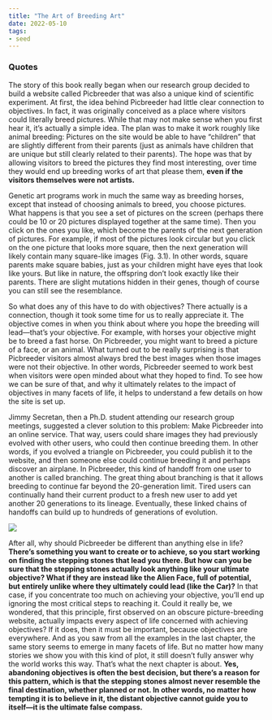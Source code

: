 ```yaml
---
title: "The Art of Breeding Art"
date: 2022-05-10
tags:
- seed
---
```


### Quotes
The story of this book really began when our research group decided to build a website called Picbreeder that was also a unique kind of scientific experiment. At first, the idea behind Picbreeder had little clear connection to objectives. In fact, it was originally conceived as a place where visitors could literally breed pictures. While that may not make sense when you first hear it, it’s actually a simple idea. The plan was to make it work roughly like animal breeding: Pictures on the site would be able to have “children” that are slightly different from their parents (just as animals have children that are unique but still clearly related to their parents). The hope was that by allowing visitors to breed the pictures they find most interesting, over time they would end up breeding works of art that please them, **even if the visitors themselves were not artists.**

Genetic art programs work in much the same way as breeding horses, except that instead of choosing animals to breed, you choose pictures. What happens is that you see a set of pictures on the screen (perhaps there could be 10 or 20 pictures displayed together at the same time). Then you click on the ones you like, which become the parents of the next generation of pictures. For example, if most of the pictures look circular but you click on the one picture that looks more square, then the next generation will likely contain many square-like images (Fig. 3.1). In other words, square parents make square babies, just as your children might have eyes that look like yours. But like in nature, the offspring don’t look exactly like their parents. There are slight mutations hidden in their genes, though of course you can still see the resemblance.

So what does any of this have to do with objectives? There actually is a connection, though it took some time for us to really appreciate it. The objective comes in when you think about where you hope the breeding will lead—that’s your objective. For example, with horses your objective might be to breed a fast horse. On Picbreeder, you might want to breed a picture of a face, or an animal. What turned out to be really surprising is that Picbreeder visitors almost always bred the best images when those images were not their objective. In other words, Picbreeder seemed to work best when visitors were open minded about what they hoped to find. To see how we can be sure of that, and why it ultimately relates to the impact of objectives in many facets of life, it helps to understand a few details on how the site is set up.

Jimmy Secretan, then a Ph.D. student attending our research group meetings, suggested a clever solution to this problem: Make Picbreeder into an online service. That way, users could share images they had previously evolved with other users, who could then continue breeding them. In other words, if you evolved a triangle on Picbreeder, you could publish it to the website, and then someone else could continue breeding it and perhaps discover an airplane. In Picbreeder, this kind of handoff from one user to another is called branching. The great thing about branching is that it allows breeding to continue far beyond the 20-generation limit. Tired users can continually hand their current product to a fresh new user to add yet another 20 generations to its lineage. Eventually, these linked chains of handoffs can build up to hundreds of generations of evolution.

![](quartz/content/images/Pasted%20image%2020220510143503.png)

After all, why should Picbreeder be different than anything else in life? **There’s something you want to create or to achieve, so you start working on finding the stepping stones that lead you there. But how can you be sure that the stepping stones actually look anything like your ultimate objective? What if they are instead like the Alien Face, full of potential, but entirely unlike where they ultimately could lead (like the Car)?** In that case, if you concentrate too much on achieving your objective, you’ll end up ignoring the most critical steps to reaching it. Could it really be, we wondered, that this principle, first observed on an obscure picture-breeding website, actually impacts every aspect of life concerned with achieving objectives? If it does, then it must be important, because objectives are everywhere. And as you saw from all the examples in the last chapter, the same story seems to emerge in many facets of life. But no matter how many stories we show you with this kind of plot, it still doesn’t fully answer why the world works this way. That’s what the next chapter is about. **Yes, abandoning objectives is often the best decision, but there’s a reason for this pattern, which is that the stepping stones almost never resemble the final destination, whether planned or not. In other words, no matter how tempting it is to believe in it, the distant objective cannot guide you to itself—it is the ultimate false compass.**




